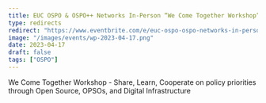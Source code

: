 ```yaml
---
title: EUC OSPO & OSPO++ Networks In-Person “We Come Together Workshop”- Stockholm
type: redirects
redirect: "https://www.eventbrite.com/e/euc-ospo-ospo-networks-in-person-we-come-together-workshop-stockholm-tickets-591030055807"
image: "/images/events/wp-2023-04-17.png"
date: 2023-04-17
draft: false
tags: ["OSPO"]
---
```

We Come Together Workshop - Share, Learn, Cooperate on policy priorities through Open Source, OPSOs, and Digital Infrastructure